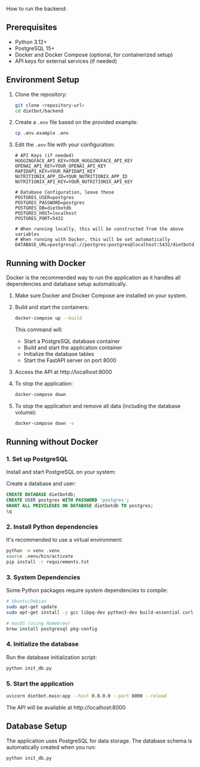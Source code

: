How to run the backend:

## Prerequisites

- Python 3.12+
- PostgreSQL 15+
- Docker and Docker Compose (optional, for containerized setup)
- API keys for external services (if needed)

## Environment Setup

1. Clone the repository:
   ```bash
   git clone <repository-url>
   cd dietbot/backend
   ```

2. Create a `.env` file based on the provided example:
   ```bash
   cp .env.example .env
   ```

3. Edit the `.env` file with your configuration:
   ```
   # API Keys (if needed)
   HUGGINGFACE_API_KEY=YOUR_HUGGINGFACE_API_KEY
   OPENAI_API_KEY=YOUR_OPENAI_API_KEY
   RAPIDAPI_KEY=YOUR_RAPIDAPI_KEY
   NUTRITIONIX_APP_ID=YOUR_NUTRITIONIX_APP_ID
   NUTRITIONIX_API_KEY=YOUR_NUTRITIONIX_API_KEY

   # Database Configuration, leave these
   POSTGRES_USER=postgres
   POSTGRES_PASSWORD=postgres
   POSTGRES_DB=dietbotdb
   POSTGRES_HOST=localhost
   POSTGRES_PORT=5432
   
   # When running locally, this will be constructed from the above variables
   # When running with Docker, this will be set automatically
   DATABASE_URL=postgresql://postgres:postgres@localhost:5432/dietbotdb
   ```

## Running with Docker

Docker is the recommended way to run the application as it handles all dependencies and database setup automatically.

1. Make sure Docker and Docker Compose are installed on your system.

2. Build and start the containers:
   ```bash
   docker-compose up --build
   ```

   This command will:
   - Start a PostgreSQL database container
   - Build and start the application container
   - Initialize the database tables
   - Start the FastAPI server on port 8000

3. Access the API at http://localhost:8000

4. To stop the application:
   ```bash
   docker-compose down
   ```

5. To stop the application and remove all data (including the database volume):
   ```bash
   docker-compose down -v
   ```

## Running without Docker

### 1. Set up PostgreSQL

Install and start PostgreSQL on your system:

Create a database and user:

```sql
CREATE DATABASE dietbotdb;
CREATE USER postgres WITH PASSWORD 'postgres';
GRANT ALL PRIVILEGES ON DATABASE dietbotdb TO postgres;
\q
```

### 2. Install Python dependencies

It's recommended to use a virtual environment:

```bash
python -m venv .venv
source .venv/bin/activate
pip install -r requirements.txt
```

### 3. System Dependencies

Some Python packages require system dependencies to compile:

```bash
# Ubuntu/Debian
sudo apt-get update
sudo apt-get install -y gcc libpq-dev python3-dev build-essential curl pkg-config

# macOS (using Homebrew)
brew install postgresql pkg-config
```

### 4. Initialize the database

Run the database initialization script:

```bash
python init_db.py
```

### 5. Start the application

```bash
uvicorn dietbot.main:app --host 0.0.0.0 --port 8000 --reload
```

The API will be available at http://localhost:8000

## Database Setup

The application uses PostgreSQL for data storage. The database schema is automatically created when you run:

```bash
python init_db.py
```